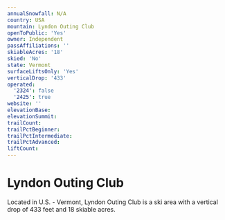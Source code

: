 ```yaml
---
annualSnowfall: N/A
country: USA
mountain: Lyndon Outing Club
openToPublic: 'Yes'
owner: Independent
passAffiliations: ''
skiableAcres: '18'
skied: 'No'
state: Vermont
surfaceLiftsOnly: 'Yes'
verticalDrop: '433'
operated:
  '2324': false
  '2425': true
website: ''
elevationBase:
elevationSummit:
trailCount:
trailPctBeginner:
trailPctIntermediate:
trailPctAdvanced:
liftCount:
---
```



# Lyndon Outing Club

Located in U.S. - Vermont, Lyndon Outing Club is a ski area with a vertical drop of 433 feet and 18 skiable acres.
